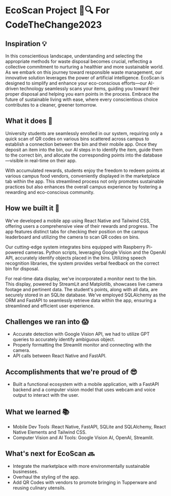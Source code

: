 # EcoScan Project 🌱🔍 For CodeTheChange2023

## Inspiration 💡
In this conscientious landscape, understanding and selecting the appropriate methods for waste disposal becomes crucial, reflecting a collective commitment to nurturing a healthier and more sustainable world. As we embark on this journey toward responsible waste management, our innovative solution leverages the power of artificial intelligence. EcoScan is designed to simplify and enhance your eco-conscious efforts—our AI-driven technology seamlessly scans your items, guiding you toward their proper disposal and helping you earn points in the process. Embrace the future of sustainable living with ease, where every conscientious choice contributes to a cleaner, greener tomorrow.

## What it does 🚀
University students are seamlessly enrolled in our system, requiring only a quick scan of QR codes on various bins scattered across campus to establish a connection between the bin and their mobile app. Once they deposit an item into the bin, our AI steps in to identify the item, guide them to the correct bin, and allocate the corresponding points into the database—visible in real-time on their app.

With accumulated rewards, students enjoy the freedom to redeem points at various campus food vendors, conveniently displayed in the marketplace tab within the app. This streamlined process not only promotes sustainable practices but also enhances the overall campus experience by fostering a rewarding and eco-conscious community.

## How we built it 🔨
We've developed a mobile app using React Native and Tailwind CSS, offering users a comprehensive view of their rewards and progress. The app features distinct tabs for checking their position on the campus leaderboard and utilizing the camera to scan QR codes on bins.

Our cutting-edge system integrates bins equipped with Raspberry Pi-powered cameras. Python scripts, leveraging Google Vision and the OpenAI API, accurately identify objects placed in the bins. Utilizing speech recognition libraries, the system provides verbal feedback on the correct bin for disposal.

For real-time data display, we've incorporated a monitor next to the bin. This display, powered by StreamLit and Matplotlib, showcases live camera footage and pertinent data. The student's points, along with all data, are securely stored in an SQLite database. We've employed SQLAlchemy as the ORM and FastAPI to seamlessly retrieve data within the app, ensuring a streamlined and efficient user experience.

## Challenges we ran into 😱
- Accurate detection with Google Vision API, we had to utilize GPT queries to accurately identify ambiguous object.
- Properly formatting the Streamlit monitor and connecting with the camera.
- API calls between React Native and FastAPI.

## Accomplishments that we're proud of 😎
- Built a functional ecosystem with a mobile application, with a FastAPI backend and a computer vision model that uses webcam and voice output to interact with the user.

## What we learned 📚
- Mobile Dev Tools :React Native, FastAPI, SQLite and SQLAlchemy, React Native Elements and Tailwind CSS.
- Computer Vision and AI Tools: Google Vision AI, OpenAI, Streamlit.

## What's next for EcoScan 🔜
- Integrate the marketplace with more environmentally sustainable businesses.
- Overhaul the styling of the app.
- Add QR Codes with vendors to promote bringing in Tupperware and reusing culinary utensils.

